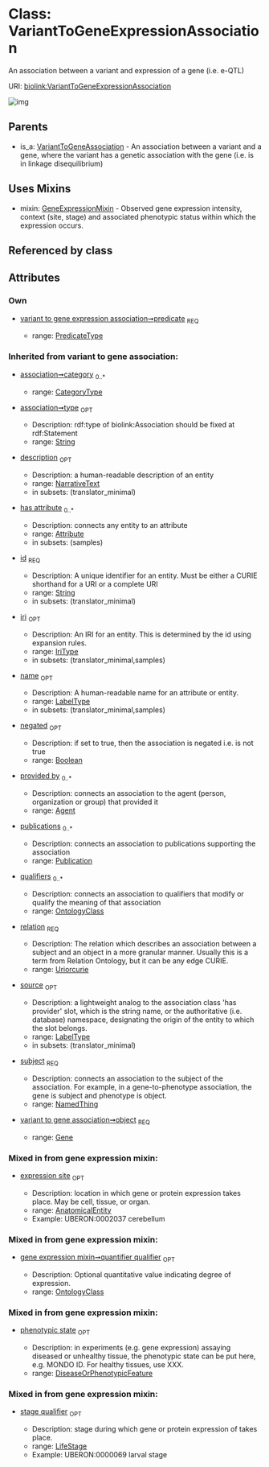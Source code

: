 
# Class: VariantToGeneExpressionAssociation


An association between a variant and expression of a gene (i.e. e-QTL)

URI: [biolink:VariantToGeneExpressionAssociation](https://w3id.org/biolink/vocab/VariantToGeneExpressionAssociation)


![img](http://yuml.me/diagram/nofunky;dir:TB/class/[VariantToGeneExpressionAssociation&#124;predicate:predicate_type;relation(i):uriorcurie;negated(i):boolean%20%3F;type(i):string%20%3F;category(i):category_type%20*;id(i):string;iri(i):iri_type%20%3F;name(i):label_type%20%3F;description(i):narrative_text%20%3F;source(i):label_type%20%3F]uses%20-.->[GeneExpressionMixin],[VariantToGeneAssociation]^-[VariantToGeneExpressionAssociation],[VariantToGeneAssociation],[Publication],[OntologyClass],[NamedThing],[LifeStage],[GeneExpressionMixin],[Gene],[DiseaseOrPhenotypicFeature],[Attribute],[AnatomicalEntity],[Agent])

## Parents

 *  is_a: [VariantToGeneAssociation](VariantToGeneAssociation.md) - An association between a variant and a gene, where the variant has a genetic association with the gene (i.e. is in linkage disequilibrium)

## Uses Mixins

 *  mixin: [GeneExpressionMixin](GeneExpressionMixin.md) - Observed gene expression intensity, context (site, stage) and associated phenotypic status within which the expression occurs.

## Referenced by class


## Attributes


### Own

 * [variant to gene expression association➞predicate](variant_to_gene_expression_association_predicate.md)  <sub>REQ</sub>

     * range: [PredicateType](types/PredicateType.md)

### Inherited from variant to gene association:

 * [association➞category](association_category.md)  <sub>0..*</sub>

     * range: [CategoryType](types/CategoryType.md)
 * [association➞type](association_type.md)  <sub>OPT</sub>

     * Description: rdf:type of biolink:Association should be fixed at rdf:Statement
     * range: [String](types/String.md)
 * [description](description.md)  <sub>OPT</sub>

     * Description: a human-readable description of an entity
     * range: [NarrativeText](types/NarrativeText.md)
     * in subsets: (translator_minimal)
 * [has attribute](has_attribute.md)  <sub>0..*</sub>

     * Description: connects any entity to an attribute
     * range: [Attribute](Attribute.md)
     * in subsets: (samples)
 * [id](id.md)  <sub>REQ</sub>

     * Description: A unique identifier for an entity. Must be either a CURIE shorthand for a URI or a complete URI
     * range: [String](types/String.md)
     * in subsets: (translator_minimal)
 * [iri](iri.md)  <sub>OPT</sub>

     * Description: An IRI for an entity. This is determined by the id using expansion rules.
     * range: [IriType](types/IriType.md)
     * in subsets: (translator_minimal,samples)
 * [name](name.md)  <sub>OPT</sub>

     * Description: A human-readable name for an attribute or entity.
     * range: [LabelType](types/LabelType.md)
     * in subsets: (translator_minimal,samples)
 * [negated](negated.md)  <sub>OPT</sub>

     * Description: if set to true, then the association is negated i.e. is not true
     * range: [Boolean](types/Boolean.md)
 * [provided by](provided_by.md)  <sub>0..*</sub>

     * Description: connects an association to the agent (person, organization or group) that provided it
     * range: [Agent](Agent.md)
 * [publications](publications.md)  <sub>0..*</sub>

     * Description: connects an association to publications supporting the association
     * range: [Publication](Publication.md)
 * [qualifiers](qualifiers.md)  <sub>0..*</sub>

     * Description: connects an association to qualifiers that modify or qualify the meaning of that association
     * range: [OntologyClass](OntologyClass.md)
 * [relation](relation.md)  <sub>REQ</sub>

     * Description: The relation which describes an association between a subject and an object in a more granular manner. Usually this is a term from Relation Ontology, but it can be any edge CURIE.
     * range: [Uriorcurie](types/Uriorcurie.md)
 * [source](source.md)  <sub>OPT</sub>

     * Description: a lightweight analog to the association class 'has provider' slot, which is the string name, or the authoritative (i.e. database) namespace, designating the origin of the entity to which the slot belongs.
     * range: [LabelType](types/LabelType.md)
     * in subsets: (translator_minimal)
 * [subject](subject.md)  <sub>REQ</sub>

     * Description: connects an association to the subject of the association. For example, in a gene-to-phenotype association, the gene is subject and phenotype is object.
     * range: [NamedThing](NamedThing.md)
 * [variant to gene association➞object](variant_to_gene_association_object.md)  <sub>REQ</sub>

     * range: [Gene](Gene.md)

### Mixed in from gene expression mixin:

 * [expression site](expression_site.md)  <sub>OPT</sub>

     * Description: location in which gene or protein expression takes place. May be cell, tissue, or organ.
     * range: [AnatomicalEntity](AnatomicalEntity.md)
     * Example: UBERON:0002037 cerebellum

### Mixed in from gene expression mixin:

 * [gene expression mixin➞quantifier qualifier](gene_expression_mixin_quantifier_qualifier.md)  <sub>OPT</sub>

     * Description: Optional quantitative value indicating degree of expression.
     * range: [OntologyClass](OntologyClass.md)

### Mixed in from gene expression mixin:

 * [phenotypic state](phenotypic_state.md)  <sub>OPT</sub>

     * Description: in experiments (e.g. gene expression) assaying diseased or unhealthy tissue, the phenotypic state can be put here, e.g. MONDO ID. For healthy tissues, use XXX.
     * range: [DiseaseOrPhenotypicFeature](DiseaseOrPhenotypicFeature.md)

### Mixed in from gene expression mixin:

 * [stage qualifier](stage_qualifier.md)  <sub>OPT</sub>

     * Description: stage during which gene or protein expression of takes place.
     * range: [LifeStage](LifeStage.md)
     * Example: UBERON:0000069 larval stage

